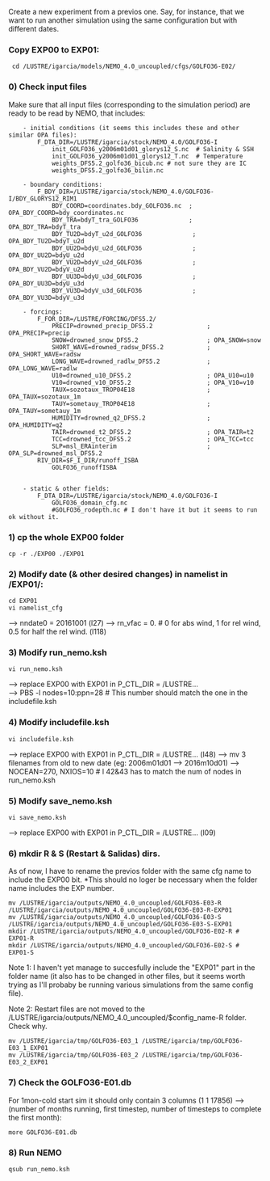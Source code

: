 Create a new experiment from a previos one. Say, for instance, that we want to run another simulation using the same configuration but with different dates.

### Copy EXP00 to EXP01:
```
 cd /LUSTRE/igarcia/models/NEMO_4.0_uncoupled/cfgs/GOLFO36-E02/
 ```

### 0) Check input files
Make sure that all input files (corresponding to the simulation period) are ready to be read by NEMO, that includes:    
```
    - initial conditions (it seems this includes these and other similar OPA files):
        F_DTA_DIR=/LUSTRE/igarcia/stock/NEMO_4.0/GOLFO36-I      
            init_GOLFO36_y2006m01d01_glorys12_S.nc  # Salinity & SSH
            init_GOLFO36_y2006m01d01_glorys12_T.nc  # Temperature 
            weights_DFS5.2_golfo36_bicub.nc # not sure they are IC
            weights_DFS5.2_golfo36_bilin.nc 
            
    - boundary conditions:
        F_BDY_DIR=/LUSTRE/igarcia/stock/NEMO_4.0/GOLFO36-I/BDY_GLORYS12_RIM1
            BDY_COORD=coordinates.bdy_GOLFO36.nc  ; OPA_BDY_COORD=bdy_coordinates.nc
            BDY_TRA=bdyT_tra_GOLFO36              ; OPA_BDY_TRA=bdyT_tra 
            BDY_TU2D=bdyT_u2d_GOLFO36              ; OPA_BDY_TU2D=bdyT_u2d 
            BDY_UU2D=bdyU_u2d_GOLFO36              ; OPA_BDY_UU2D=bdyU_u2d 
            BDY_VU2D=bdyV_u2d_GOLFO36              ; OPA_BDY_VU2D=bdyV_u2d 
            BDY_UU3D=bdyU_u3d_GOLFO36              ; OPA_BDY_UU3D=bdyU_u3d 
            BDY_VU3D=bdyV_u3d_GOLFO36              ; OPA_BDY_VU3D=bdyV_u3d
    
    - forcings:
        F_FOR_DIR=/LUSTRE/FORCING/DFS5.2/
            PRECIP=drowned_precip_DFS5.2               ; OPA_PRECIP=precip
            SNOW=drowned_snow_DFS5.2                   ; OPA_SNOW=snow
            SHORT_WAVE=drowned_radsw_DFS5.2            ; OPA_SHORT_WAVE=radsw
            LONG_WAVE=drowned_radlw_DFS5.2             ; OPA_LONG_WAVE=radlw
            U10=drowned_u10_DFS5.2                     ; OPA_U10=u10
            V10=drowned_v10_DFS5.2                     ; OPA_V10=v10
            TAUX=sozotaux_TROP04E18                    ; OPA_TAUX=sozotaux_1m
            TAUY=sometauy_TROP04E18                    ; OPA_TAUY=sometauy_1m
            HUMIDITY=drowned_q2_DFS5.2                 ; OPA_HUMIDITY=q2
            TAIR=drowned_t2_DFS5.2                     ; OPA_TAIR=t2
            TCC=drowned_tcc_DFS5.2                     ; OPA_TCC=tcc
            SLP=msl_ERAinterim                         ; OPA_SLP=drowned_msl_DFS5.2
        RIV_DIR=$F_I_DIR/runoff_ISBA
            GOLFO36_runoffISBA
        

    - static & other fields:     
        F_DTA_DIR=/LUSTRE/igarcia/stock/NEMO_4.0/GOLFO36-I
            GOLFO36_domain_cfg.nc
            #GOLFO36_rodepth.nc # I don't have it but it seems to run ok without it.
```            
    
### 1) cp the whole EXP00 folder
```
cp -r ./EXP00 ./EXP01
```
    
### 2) Modify date (& other desired changes) in namelist in /EXP01/:
```
cd EXP01
vi namelist_cfg 
```
--> nndate0 =  20161001 (l27)
--> rn_vfac = 0. # 0 for abs wind, 1 for rel wind, 0.5 for half the rel wind. (l118)
        
### 3) Modify run_nemo.ksh
 ```
 vi run_nemo.ksh 
 ```
 --> replace EXP00 with EXP01 in P_CTL_DIR = /LUSTRE...  
 --> PBS -l nodes=10:ppn=28   # This number should match the one in the includefile.ksh
    
### 4) Modify includefile.ksh    
```
vi includefile.ksh
```
--> replace EXP00 with EXP01 in P_CTL_DIR = /LUSTRE...  (l48)
--> mv 3 filenames from old to new date (eg: 2006m01d01 --> 2016m10d01)
--> NOCEAN=270, NXIOS=10 # l 42&43 has to match the num of nodes in run_nemo.ksh
        
### 5) Modify save_nemo.ksh
```
vi save_nemo.ksh
```
--> replace EXP00 with EXP01 in P_CTL_DIR = /LUSTRE...  (l09)
        
### 6) mkdir R & S (Restart & Salidas) dirs. 
As of now, I have to rename the previos folder with the same cfg name to include the EXP00 bit. *This should no loger be necessary when the folder name includes the EXP number.
```
mv /LUSTRE/igarcia/outputs/NEMO_4.0_uncoupled/GOLFO36-E03-R /LUSTRE/igarcia/outputs/NEMO_4.0_uncoupled/GOLFO36-E03-R-EXP01
mv /LUSTRE/igarcia/outputs/NEMO_4.0_uncoupled/GOLFO36-E03-S /LUSTRE/igarcia/outputs/NEMO_4.0_uncoupled/GOLFO36-E03-S-EXP01
mkdir /LUSTRE/igarcia/outputs/NEMO_4.0_uncoupled/GOLFO36-E02-R # EXP01-R 
mkdir /LUSTRE/igarcia/outputs/NEMO_4.0_uncoupled/GOLFO36-E02-S # EXP01-S
```
Note 1: I haven't yet manage to succesfully include the "EXP01" part in the folder name (it also has to be changed in other files, but it seems worth trying as I'll probaby be running various simulations from the same config file).

Note 2: Restart files are not moved to the /LUSTRE/igarcia/outputs/NEMO_4.0_uncoupled/$config_name-R folder. Check why.

```
mv /LUSTRE/igarcia/tmp/GOLFO36-E03_1 /LUSTRE/igarcia/tmp/GOLFO36-E03_1_EXP01
mv /LUSTRE/igarcia/tmp/GOLFO36-E03_2 /LUSTRE/igarcia/tmp/GOLFO36-E03_2_EXP01
```

### 7) Check the GOLFO36-E01.db
For 1mon-cold start sim it should only contain 3 columns (1 1 17856) --> (number of months running, first timestep, number of timesteps to complete the first month):
```
more GOLFO36-E01.db 
```

### 8) Run NEMO
```
qsub run_nemo.ksh  
```
    
